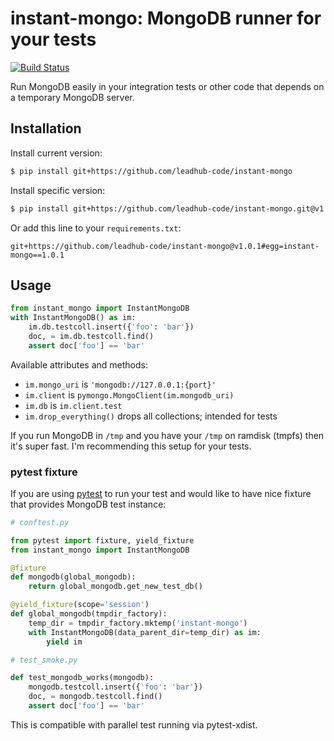 instant-mongo: MongoDB runner for your tests
============================================

[![Build Status](https://travis-ci.org/leadhub-code/instant-mongo.svg?branch=master)](https://travis-ci.org/leadhub-code/instant-mongo)

Run MongoDB easily in your integration tests or other code that depends on a temporary MongoDB server.


Installation
------------

Install current version:

```sh
$ pip install git+https://github.com/leadhub-code/instant-mongo
```

Install specific version:

```sh
$ pip install git+https://github.com/leadhub-code/instant-mongo.git@v1.0.1
```

Or add this line to your `requirements.txt`:

```
git+https://github.com/leadhub-code/instant-mongo@v1.0.1#egg=instant-mongo==1.0.1
```


Usage
-----

```python
from instant_mongo import InstantMongoDB
with InstantMongoDB() as im:
    im.db.testcoll.insert({'foo': 'bar'})
    doc, = im.db.testcoll.find()
    assert doc['foo'] == 'bar'
```

Available attributes and methods:

- `im.mongo_uri` is `'mongodb://127.0.0.1:{port}'`
- `im.client` is `pymongo.MongoClient(im.mongodb_uri)`
- `im.db` is `im.client.test`
- `im.drop_everything()` drops all collections; intended for tests

If you run MongoDB in `/tmp` and you have your `/tmp` on ramdisk (tmpfs) then it's super fast. I'm recommending this setup for your tests.


### pytest fixture

If you are using [pytest](http://pytest.org/) to run your test and would like to have nice fixture that provides MongoDB test instance:

```python
# conftest.py

from pytest import fixture, yield_fixture
from instant_mongo import InstantMongoDB

@fixture
def mongodb(global_mongodb):
    return global_mongodb.get_new_test_db()

@yield_fixture(scope='session')
def global_mongodb(tmpdir_factory):
    temp_dir = tmpdir_factory.mktemp('instant-mongo')
    with InstantMongoDB(data_parent_dir=temp_dir) as im:
        yield im

# test_smoke.py

def test_mongodb_works(mongodb):
    mongodb.testcoll.insert({'foo': 'bar'})
    doc, = mongodb.testcoll.find()
    assert doc['foo'] == 'bar'
```

This is compatible with parallel test running via pytest-xdist.
